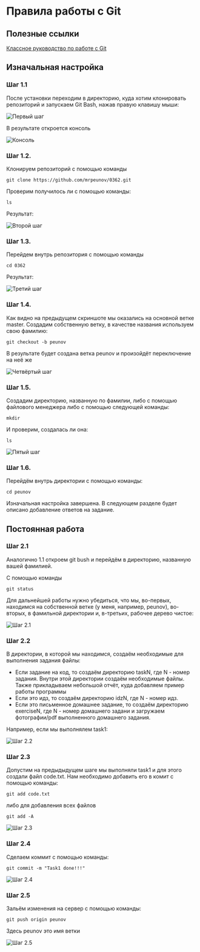 # Правила работы с Git

## Полезные ссылки

[Классное руководство по работе с Git](https://githowto.com/ru)

## Изначальная настройка 

### Шаг 1.1

После установки переходим в директорию, куда хотим клонировать репозиторий и запускаем Git Bash, нажав правую клавишу мыши:

![Первый шаг](/image/step1.png)

В результате откроется консоль

![Консоль](/image/console.PNG)

### Шаг 1.2.

Клонируем репозиторий с помощью команды

```
git clone https://github.com/mrpeunov/0362.git
```

Проверим получилось ли с помощью команды:

```
ls
```

Результат:

![Второй шаг](/image/step2.PNG)

### Шаг 1.3.

Перейдем внутрь репозитория с помощью команды 

```
cd 0362
```

Результат:

![Третий шаг](/image/step3.PNG)

### Шаг 1.4. 

Как видно на предыдущем скриншоте мы оказались на основной ветке master. Создадим собственную ветку, в качестве названия используем свою фамилию:

```
git checkout -b peunov
```

В результате будет создана ветка peunov и произойдёт переключение на неё же

![Четвёртый шаг](/image/step4.PNG)

### Шаг 1.5.

Создадим директорию, названную по фамилии,  либо с помощью файлового менеджера либо с помощью следующей команды: 

```
mkdir
```

И проверим, создалась ли она:

```
ls
```

![Пятый шаг](/image/step5.PNG)

### Шаг 1.6. 

Перейдём внутрь директории с помощью команды:

```
cd peunov
```

Изначальная настройка завершена. В следующем разделе будет описано добавление ответов на задание.

## Постоянная работа

### Шаг 2.1

Аналогично 1.1 откроем git bush и перейдём в директорию, названную вашей фамилией.

С помощью команды 

```
git status
```

Для дальнейшей работы нужно убедиться, что мы, во-первых, находимся на собственной ветке (у меня, например, peunov), во-вторых, в фамильной директории и, в-третьих, рабочее дерево чистое:

![Шаг 2.1](/image/step21.PNG)

### Шаг 2.2 

В директории, в которой мы находимся, создаём необходимые для выполнения задания файлы:

* Если задание на код, то создаём директорию taskN, где N - номер задания. Внутри этой директории создаём необходимые файлы. Также прикладываем небольшой отчёт, куда добавляем пример работы программы
* Если это идз, то создаём директорию idzN, где N - номер идз.
* Если это письменное домашнее задание, то создаём директорию exerciseN, где N - номер домашнего задани и загружаем фотографии/pdf выполненного домашнего задания.

Например, если мы выполнялем task1:

![Шаг 2.2](/image/step22.PNG)

### Шаг 2.3 

Допустим на предыдыдущем шаге мы выполняли task1 и для этого создали файл code.txt. Нам необходимо добавить его в комит с помощью команды:

```
git add code.txt
```

либо для добавления всех файлов

```
git add -A
```

![Шаг 2.3](/image/step23.PNG)

### Шаг 2.4 

Сделаем коммит с помощью команды:

```
git commit -m "Task1 done!!!"
```

![Шаг 2.4](/image/step24.PNG)

### Шаг 2.5 

Зальём изменения на сервер с помощью команды:

```
git push origin peunov
```

Здесь peunov это имя ветки

![Шаг 2.5](/image/step25.PNG)
